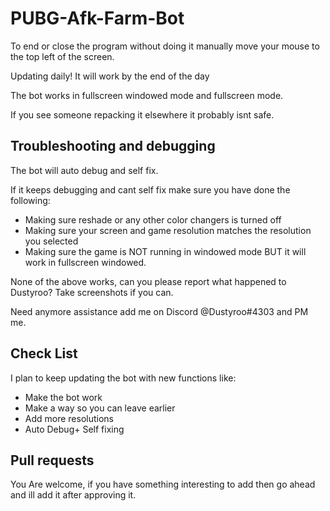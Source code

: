 # PUBG-Afk-Farm-Bot
To end or close the program without doing it manually move your mouse to the top left of the screen.

Updating daily! It will work by the end of the day

The bot works in fullscreen windowed mode and fullscreen mode.

If you see someone repacking it elsewhere it probably isnt safe.

## Troubleshooting and debugging 

The bot will auto debug and self fix.

If it keeps debugging and cant self fix make sure you have done the following:

* Making sure reshade or any other color changers is turned off
* Making sure your screen and game resolution matches the resolution you selected
* Making sure the game is NOT running in windowed mode BUT it will work in fullscreen windowed.

None of the above works, can you please report what happened to Dustyroo? Take screenshots if you can.

Need anymore assistance add me on Discord @Dustyroo#4303 and PM me.

## Check List

I plan to keep updating the bot with new functions like:
* Make the bot work
* Make a way so you can leave earlier
* Add more resolutions
* Auto Debug+ Self fixing
## Pull requests

You Are welcome, if you have something interesting to add then go ahead and ill add it after approving it.
